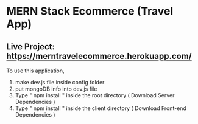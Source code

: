 # MERN Stack Ecommerce (Travel App)

## Live Project: https://merntravelecommerce.herokuapp.com/

To use this application, 

1. make dev.js file inside config folder 
2. put mongoDB info into dev.js file 
3. Type  " npm install " inside the root directory  ( Download Server Dependencies ) 
4. Type " npm install " inside the client directory ( Download Front-end Dependencies )
